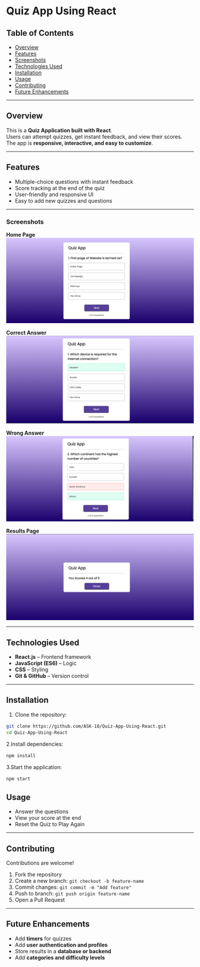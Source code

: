 # Quiz App Using React


## Table of Contents
- [Overview](#overview)
- [Features](#features)
- [Screenshots](#screenshots)
- [Technologies Used](#technologies-used)
- [Installation](#installation)
- [Usage](#usage)
- [Contributing](#contributing)
- [Future Enhancements](#future-enhancements)


---

## Overview
This is a **Quiz Application built with React**.  
Users can attempt quizzes, get instant feedback, and view their scores.  
The app is **responsive, interactive, and easy to customize**.

---

## Features
- Multiple-choice questions with instant feedback  
- Score tracking at the end of the quiz  
- User-friendly and responsive UI  
- Easy to add new quizzes and questions  

---
 

### Screenshots

**Home Page**  
![Home Page](Screenshots/Home_Page.png)  

**Correct Answer**  
![Correct Answer](Screenshots/Correct_Answer.png)  

**Wrong Answer**  
![Wrong Answer](Screenshots/Wrong_Answer.png)  

**Results Page**  
![Results](Screenshots/Results.png)  


---

## Technologies Used
- **React.js** – Frontend framework  
- **JavaScript (ES6)** – Logic  
- **CSS** – Styling  
- **Git & GitHub** – Version control  

---

## Installation
1. Clone the repository:

```bash
git clone https://github.com/ASK-18/Quiz-App-Using-React.git
cd Quiz-App-Using-React
```
2.Install dependencies:
```bash
npm install
```

3.Start the application:
```bash
npm start
```
## Usage
* Answer the questions  
* View your score at the end  
* Reset the Quiz to Play Again

---

## Contributing
Contributions are welcome!  

1. Fork the repository  
2. Create a new branch: `git checkout -b feature-name`  
3. Commit changes: `git commit -m "Add feature"`  
4. Push to branch: `git push origin feature-name`  
5. Open a Pull Request  

---

## Future Enhancements
* Add **timers** for quizzes  
* Add **user authentication and profiles**  
* Store results in a **database or backend**  
* Add **categories and difficulty levels**  


